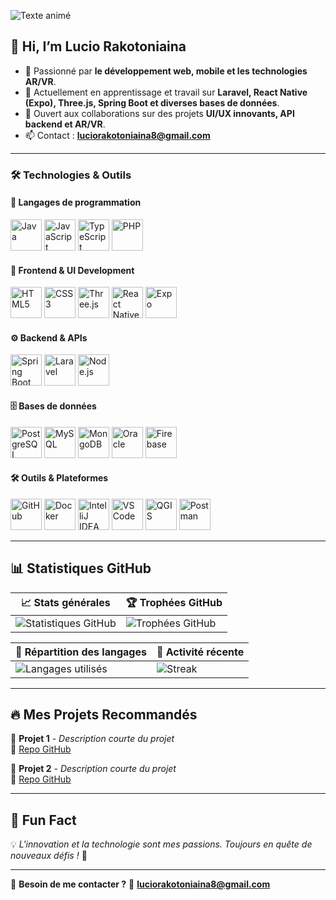 ![Texte animé](https://readme-typing-svg.demolab.com/?font=Fira+Code&size=30&duration=3000&color=blue&center=true&vCenter=true&width=500&lines=Bienvenue+sur+mon+profil!;Développeur+FullStack)

## 👋 Hi, I’m **Lucio Rakotoniaina**  
- 👀 Passionné par **le développement web, mobile et les technologies AR/VR**.  
- 🌱 Actuellement en apprentissage et travail sur **Laravel, React Native (Expo), Three.js, Spring Boot et diverses bases de données**.  
- 💞️ Ouvert aux collaborations sur des projets **UI/UX innovants, API backend et AR/VR**.  
- 📫 Contact : **luciorakotoniaina8@gmail.com**  

---

### 🛠️ **Technologies & Outils**  

#### **📌 Langages de programmation**  
<p align="left">
  <img src="https://cdn.jsdelivr.net/gh/devicons/devicon/icons/java/java-original.svg" alt="Java" width="50"/>
  <img src="https://cdn.jsdelivr.net/gh/devicons/devicon/icons/javascript/javascript-original.svg" alt="JavaScript" width="50"/>
  <img src="https://cdn.jsdelivr.net/gh/devicons/devicon/icons/typescript/typescript-original.svg" alt="TypeScript" width="50"/>
  <img src="https://cdn.jsdelivr.net/gh/devicons/devicon/icons/php/php-original.svg" alt="PHP" width="50"/>
</p>  

#### **🎨 Frontend & UI Development**  
<p align="left">
  <img src="https://cdn.jsdelivr.net/gh/devicons/devicon/icons/html5/html5-original.svg" alt="HTML5" width="50"/>
  <img src="https://cdn.jsdelivr.net/gh/devicons/devicon/icons/css3/css3-original.svg" alt="CSS3" width="50"/>
  <img src="https://cdn.jsdelivr.net/gh/devicons/devicon/icons/threejs/threejs-original.svg" alt="Three.js" width="50"/>
  <img src="https://cdn.jsdelivr.net/gh/devicons/devicon/icons/react/react-original.svg" alt="React Native" width="50"/>
  <img src="https://upload.wikimedia.org/wikipedia/commons/3/3c/Expo.io-logo.svg" alt="Expo" width="50"/>
</p>  

#### **⚙️ Backend & APIs**  
<p align="left">
  <img src="https://cdn.jsdelivr.net/gh/devicons/devicon/icons/spring/spring-original.svg" alt="Spring Boot" width="50"/>
  <img src="https://cdn.jsdelivr.net/gh/devicons/devicon/icons/laravel/laravel-original.svg" alt="Laravel" width="50"/>
  <img src="https://cdn.jsdelivr.net/gh/devicons/devicon/icons/nodejs/nodejs-original.svg" alt="Node.js" width="50"/>
</p>  

#### **🗄️ Bases de données**  
<p align="left">
  <img src="https://cdn.jsdelivr.net/gh/devicons/devicon/icons/postgresql/postgresql-original.svg" alt="PostgreSQL" width="50"/>
  <img src="https://cdn.jsdelivr.net/gh/devicons/devicon/icons/mysql/mysql-original.svg" alt="MySQL" width="50"/>
  <img src="https://cdn.jsdelivr.net/gh/devicons/devicon/icons/mongodb/mongodb-original.svg" alt="MongoDB" width="50"/>
  <img src="https://cdn.jsdelivr.net/gh/devicons/devicon/icons/oracle/oracle-original.svg" alt="Oracle" width="50"/>
  <img src="https://cdn.jsdelivr.net/gh/devicons/devicon/icons/firebase/firebase-plain.svg" alt="Firebase" width="50"/>
</p>  

#### **🛠️ Outils & Plateformes**  
<p align="left">
  <img src="https://cdn.jsdelivr.net/gh/devicons/devicon/icons/github/github-original.svg" alt="GitHub" width="50"/>
  <img src="https://cdn.jsdelivr.net/gh/devicons/devicon/icons/docker/docker-original.svg" alt="Docker" width="50"/>
  <img src="https://cdn.jsdelivr.net/gh/devicons/devicon/icons/intellij/intellij-original.svg" alt="IntelliJ IDEA" width="50"/>
  <img src="https://cdn.jsdelivr.net/gh/devicons/devicon/icons/vscode/vscode-original.svg" alt="VS Code" width="50"/>
  <img src="https://upload.wikimedia.org/wikipedia/commons/5/59/QGIS_logo.odp" alt="QGIS" width="50"/>
  <img src="https://www.vectorlogo.zone/logos/getpostman/getpostman-icon.svg" alt="Postman" width="50"/>
</p>  

---

## 📊 **Statistiques GitHub**  

| 📈 Stats générales  | 🏆 Trophées GitHub |
|----------------------|------------------|
| ![Statistiques GitHub](https://github-readme-stats.vercel.app/api?username=lucio1328&show_icons=true&theme=dark&count_private=true) | ![Trophées GitHub](https://github-profile-trophy.vercel.app/?username=lucio1328&theme=onedark&column=4) |

| 🏅 Répartition des langages | 🚀 Activité récente |
|----------------------------|--------------------|
| ![Langages utilisés](https://github-readme-stats.vercel.app/api/top-langs/?username=lucio1328&layout=compact&theme=dark) | ![Streak](https://github-readme-streak-stats.herokuapp.com/?user=lucio1328&theme=dark) |

---

## 🔥 **Mes Projets Recommandés**  

🌟 **Projet 1** - *Description courte du projet*  
🔗 [Repo GitHub](https://github.com/lucio1328/main)  

🌟 **Projet 2** - *Description courte du projet*  
🔗 [Repo GitHub](https://github.com/lucio1328/atelier)  

---

## 🎯 **Fun Fact**  
💡 *L'innovation et la technologie sont mes passions. Toujours en quête de nouveaux défis !* 🚀  

---

🔗 **Besoin de me contacter ?** 📩 **luciorakotoniaina8@gmail.com**

<!---
lucio1328/lucio1328 is a ✨ special ✨ repository because its `README.md` (this file) appears on your GitHub profile.
You can click the Preview link to take a look at your changes.
--->
